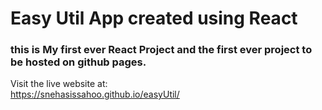 # Easy Util App created using React

### this is My first ever React Project and the first ever project to be hosted on github pages.

Visit the live website at:\
https://snehasissahoo.github.io/easyUtil/
